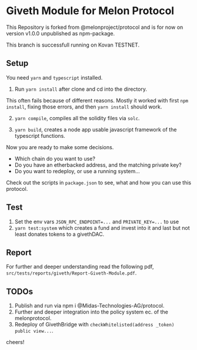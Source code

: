 # Giveth Module for Melon Protocol

This Repository is forked from @melonproject/protocol and is for now on version v1.0.0 unpublished as npm-package.

This branch is successfull running on Kovan TESTNET.

## Setup

You need `yarn` and `typescript` installed.

1. Run `yarn install` after clone and cd into the directory.

This often fails because of different reasons. Mostly it worked with first `npm install`, fixing those errors, and then `yarn install` should work.

2. `yarn compile`, compiles all the solidity files via `solc`.

3. `yarn build`, creates a node app usable javascript framework of the typescript functions.

Now you are ready to make some decisions.

- Which chain do you want to use?
- Do you have an etherbacked address, and the matching private key?
- Do you want to redeploy, or use a running system...

Check out the scripts in `package.json` to see, what and how you can use this protocol.

## Test

1. Set the env vars `JSON_RPC_ENDPOINT=...` and `PRIVATE_KEY=...` to use
2. `yarn test:system` which creates a fund and invest into it and last but not least donates tokens to a givethDAC.

## Report

For further and deeper understanding read the following pdf, `src/tests/reports/giveth/Report-Giveth-Module.pdf`.

## TODOs

1. Publish and run via npm i @Midas-Technologies-AG/protocol.
2. Further and deeper integration into the policy system ec. of the melonprotocol.
3. Redeploy of GivethBridge with ` checkWhitelisted(address _token) public view... `.

cheers!
